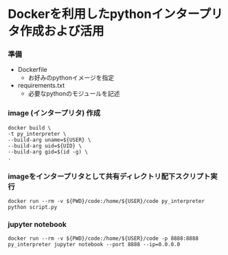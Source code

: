 # Dockerを利用したpythonインタープリタ作成および活用
  
### 準備
- Dockerfile
  * お好みのpythonイメージを指定
- requirements.txt
  * 必要なpythonのモジュールを記述
  
### image (インタープリタ) 作成
```
docker build \
-t py_interpreter \
--build-arg uname=${USER} \
--build-arg uid=${UID} \
--build-arg gid=$(id -g) \
.
```
  
### imageをインタープリタとして共有ディレクトリ配下スクリプト実行
```
docker run --rm -v ${PWD}/code:/home/${USER}/code py_interpreter python script.py
```
  
### jupyter notebook
```
docker run --rm -v ${PWD}/code:/home/${USER}/code -p 8888:8888 py_interpreter jupyter notebook --port 8888 --ip=0.0.0.0
```